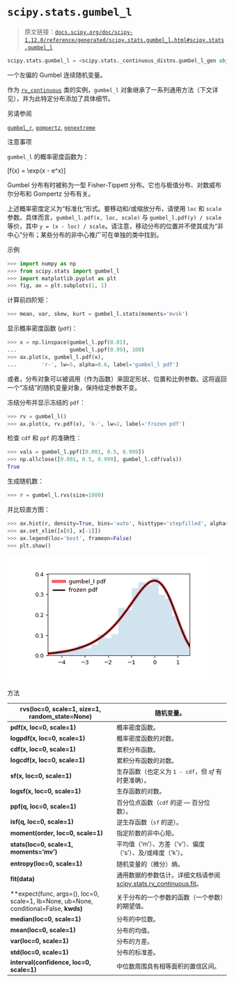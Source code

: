 # `scipy.stats.gumbel_l`

> 原文链接：[`docs.scipy.org/doc/scipy-1.12.0/reference/generated/scipy.stats.gumbel_l.html#scipy.stats.gumbel_l`](https://docs.scipy.org/doc/scipy-1.12.0/reference/generated/scipy.stats.gumbel_l.html#scipy.stats.gumbel_l)

```py
scipy.stats.gumbel_l = <scipy.stats._continuous_distns.gumbel_l_gen object>
```

一个左偏的 Gumbel 连续随机变量。

作为 [`rv_continuous`](https://docs.scipy.org/doc/scipy-1.12.0/reference/generated/scipy.stats.rv_continuous.html#scipy.stats.rv_continuous "scipy.stats.rv_continuous") 类的实例，`gumbel_l` 对象继承了一系列通用方法（下文详见），并为此特定分布添加了具体细节。

另请参阅

[`gumbel_r`](https://docs.scipy.org/doc/scipy-1.12.0/reference/generated/scipy.stats.gumbel_r.html#scipy.stats.gumbel_r "scipy.stats.gumbel_r"), [`gompertz`](https://docs.scipy.org/doc/scipy-1.12.0/reference/generated/scipy.stats.gompertz.html#scipy.stats.gompertz "scipy.stats.gompertz"), [`genextreme`](https://docs.scipy.org/doc/scipy-1.12.0/reference/generated/scipy.stats.genextreme.html#scipy.stats.genextreme "scipy.stats.genextreme")

注意事项

`gumbel_l` 的概率密度函数为：

\[f(x) = \exp(x - e^x)\]

Gumbel 分布有时被称为一型 Fisher-Tippett 分布。它也与极值分布、对数威布尔分布和 Gompertz 分布有关。

上述概率密度定义为“标准化”形式。要移动和/或缩放分布，请使用 `loc` 和 `scale` 参数。具体而言，`gumbel_l.pdf(x, loc, scale)` 与 `gumbel_l.pdf(y) / scale` 等价，其中 `y = (x - loc) / scale`。请注意，移动分布的位置并不使其成为“非中心”分布；某些分布的非中心推广可在单独的类中找到。

示例

```py
>>> import numpy as np
>>> from scipy.stats import gumbel_l
>>> import matplotlib.pyplot as plt
>>> fig, ax = plt.subplots(1, 1) 
```

计算前四阶矩：

```py
>>> mean, var, skew, kurt = gumbel_l.stats(moments='mvsk') 
```

显示概率密度函数 (`pdf`)：

```py
>>> x = np.linspace(gumbel_l.ppf(0.01),
...                 gumbel_l.ppf(0.99), 100)
>>> ax.plot(x, gumbel_l.pdf(x),
...        'r-', lw=5, alpha=0.6, label='gumbel_l pdf') 
```

或者，分布对象可以被调用（作为函数）来固定形状、位置和比例参数。这将返回一个“冻结”的随机变量对象，保持给定参数不变。

冻结分布并显示冻结的 `pdf`：

```py
>>> rv = gumbel_l()
>>> ax.plot(x, rv.pdf(x), 'k-', lw=2, label='frozen pdf') 
```

检查 `cdf` 和 `ppf` 的准确性：

```py
>>> vals = gumbel_l.ppf([0.001, 0.5, 0.999])
>>> np.allclose([0.001, 0.5, 0.999], gumbel_l.cdf(vals))
True 
```

生成随机数：

```py
>>> r = gumbel_l.rvs(size=1000) 
```

并比较直方图：

```py
>>> ax.hist(r, density=True, bins='auto', histtype='stepfilled', alpha=0.2)
>>> ax.set_xlim([x[0], x[-1]])
>>> ax.legend(loc='best', frameon=False)
>>> plt.show() 
```

![../../_images/scipy-stats-gumbel_l-1.png](img/1f8d919894cd5e8d38faa4116e7b609f.png)

方法

| **rvs(loc=0, scale=1, size=1, random_state=None)** | 随机变量。 |
| --- | --- |
| **pdf(x, loc=0, scale=1)** | 概率密度函数。 |
| **logpdf(x, loc=0, scale=1)** | 概率密度函数的对数。 |
| **cdf(x, loc=0, scale=1)** | 累积分布函数。 |
| **logcdf(x, loc=0, scale=1)** | 累积分布函数的对数。 |
| **sf(x, loc=0, scale=1)** | 生存函数（也定义为 `1 - cdf`，但 *sf* 有时更准确）。 |
| **logsf(x, loc=0, scale=1)** | 生存函数的对数。 |
| **ppf(q, loc=0, scale=1)** | 百分位点函数（`cdf` 的逆 — 百分位数）。 |
| **isf(q, loc=0, scale=1)** | 逆生存函数（`sf` 的逆）。 |
| **moment(order, loc=0, scale=1)** | 指定阶数的非中心矩。 |
| **stats(loc=0, scale=1, moments=’mv’)** | 平均值（‘m’）、方差（‘v’）、偏度（‘s’）、及/或峰度（‘k’）。 |
| **entropy(loc=0, scale=1)** | 随机变量的（微分）熵。 |
| **fit(data)** | 通用数据的参数估计。详细文档请参阅 [scipy.stats.rv_continuous.fit](https://docs.scipy.org/doc/scipy/reference/generated/scipy.stats.rv_continuous.fit.html#scipy.stats.rv_continuous.fit)。 |
| **expect(func, args=(), loc=0, scale=1, lb=None, ub=None, conditional=False, **kwds)** | 关于分布的一个参数的函数（一个参数）的期望值。 |
| **median(loc=0, scale=1)** | 分布的中位数。 |
| **mean(loc=0, scale=1)** | 分布的均值。 |
| **var(loc=0, scale=1)** | 分布的方差。 |
| **std(loc=0, scale=1)** | 分布的标准差。 |
| **interval(confidence, loc=0, scale=1)** | 中位数周围具有相等面积的置信区间。 |
